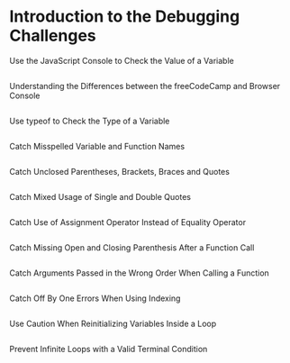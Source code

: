 # Introduction to the Debugging Challenges

Use the JavaScript Console to Check the Value of a Variable
```js

```
Understanding the Differences between the freeCodeCamp and Browser Console
```js

```
Use typeof to Check the Type of a Variable
```js

```
Catch Misspelled Variable and Function Names
```js

```
Catch Unclosed Parentheses, Brackets, Braces and Quotes
```js

```
Catch Mixed Usage of Single and Double Quotes
```js

```
Catch Use of Assignment Operator Instead of Equality Operator
```js

```
Catch Missing Open and Closing Parenthesis After a Function Call
```js

```
Catch Arguments Passed in the Wrong Order When Calling a Function
```js

```
Catch Off By One Errors When Using Indexing
```js

```
Use Caution When Reinitializing Variables Inside a Loop
```js

```
Prevent Infinite Loops with a Valid Terminal Condition


